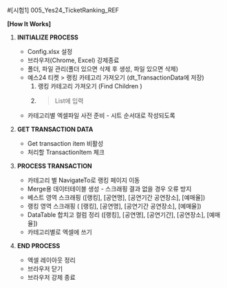 #[시험1] 005_Yes24_TicketRanking_REF

**[How It Works]**

1. **INITIALIZE PROCESS**
    - Config.xlsx 설정
    - 브라우저(Chrome, Excel) 강제종료
    - 폴더, 파일 관리(폴더 있으면 삭제 후 생성, 파일 있으면 삭제)
    - 예스24 티켓 > 랭킹 카테고리 가져오기 (dt_TransactionData에 저장)
        1. 랭킹 카테고리 가져오기 (Find Children )
        2. > List에 입력
    - 카테고리별 엑셀파일 사전 준비 - 시트 순서대로 작성되도록
      
2. **GET TRANSACTION DATA**
    - Get transaction item 비활성
    - 처리할 TransactionItem 체크
      
3. **PROCESS TRANSACTION**
    - 카테고리 별 NavigateTo로 랭킹 페이지 이동
    - Merge용 데이터테이블 생성 - 스크래핑 결과 없을 경우 오류 방지
    - 베스트 영역 스크래핑 ([랭킹], [공연명], [공연기간 공연장소], [예매율])
    - 랭킹 영역 스크래핑 ( [랭킹], [공연명], [공연기간 공연장소], [예매율])
    - DataTable 합치고 컬럼 정리 ([랭킹], [공연명], [공연기간], [공연장소], [예매율])
    - 카테고리별로 엑셀에 쓰기
      
4. **END PROCESS**
    - 엑셀 레이아웃 정리
    - 브라우저 닫기
    - 브라우저 강제 종료
      
